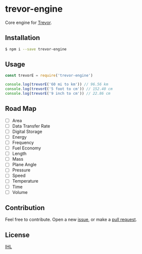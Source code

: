 # trevor-engine
Core engine for [Trevor](https://github.com/ozgrozer/trevor).

## Installation
```sh
$ npm i --save trevor-engine
```

## Usage
```js
const trevorE = require('trevor-engine')

console.log(trevorE('60 mi to km')) // 96.56 km
console.log(trevorE('5 foot to cm')) // 152.40 cm
console.log(trevorE('9 inch to cm')) // 22.86 cm
```

## Road Map
- [ ] Area
- [ ] Data Transfer Rate
- [ ] Digital Storage
- [ ] Energy
- [ ] Frequency
- [ ] Fuel Economy
- [ ] Length
- [ ] Mass
- [ ] Plane Angle
- [ ] Pressure
- [ ] Speed
- [ ] Temperature
- [ ] Time
- [ ] Volume

## Contribution
Feel free to contribute. Open a new [issue](https://github.com/ozgrozer/trevor-engine/issues), or make a [pull request](https://github.com/ozgrozer/trevor-engine/pulls).

## License
[IHL](https://github.com/ozgrozer/ihl)
